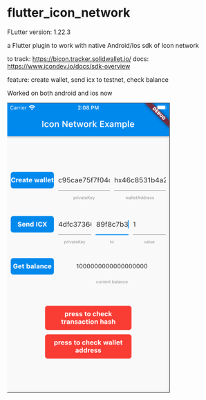 # flutter_icon_network

FLutter version: 1.22.3

a Flutter plugin to work with native Android/Ios sdk of Icon network

to track: https://bicon.tracker.solidwallet.io/
docs: https://www.icondev.io/docs/sdk-overview

feature: create wallet, send icx to testnet, check balance

Worked on both android and ios now


![demo](./demo.png)